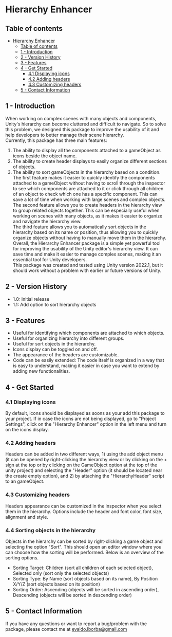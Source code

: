 # Hierarchy Enhancer
## Table of contents
- [Hierarchy Enhancer](#hierarchy-enhancer)
  - [Table of contents](#table-of-contents)
  - [1 - Introduction ](#1---introduction-)
  - [2 - Version History ](#2---version-history-)
  - [3 - Features ](#3---features-)
  - [4 - Get Started ](#4---get-started-)
    - [4.1 Displaying icons ](#41-displaying-icons-)
    - [4.2 Adding headers ](#42-adding-headers-)
    - [4.3 Customizing headers ](#43-customizing-headers-)
  - [5 - Contact Information ](#5---contact-information-)

## 1 - Introduction <a name="introduction"/>
When working on complex scenes with many objects and components, Unity's hierarchy can become cluttered and difficult to navigate. So to solve this problem, we designed this package to improve the usability of it and help developers to better manage their scene hierarchy.  
Currently, this package has three main features:  
1) The ability to display all the components attached to a gameObject as icons beside the object name.  
2) The ability to create header displays to easily organize different sections of objects.  
3) The ability to sort gameObjects in the hierarchy based on a condition.  
The first feature makes it easier to quickly identify the components attached to a gameObject without having to scroll through the inspector to see which components are attached to it or click through all children of an object to check which one has a specific component. This can save a lot of time when working with large scenes and complex objects.  
The second feature allows you to create headers in the hierarchy view to group related objects together. This can be especially useful when working on scenes with many objects, as it makes it easier to organize and navigate the hierarchy view.  
The third feature allows you to automatically sort objects in the hierarchy based on its name or position, thus allowing you to quickly organize objects without having to manually move them in the hierarchy.  
Overall, the Hierarchy Enhancer package is a simple yet powerful tool for improving the usability of the Unity editor's hierarchy view. It can save time and make it easier to manage complex scenes, making it an essential tool for Unity developers.  
This package was created and tested using Unity version 2022.1, but it should work without a problem with earlier or future versions of Unity.

## 2 - Version History <a name="versionHistory"/>
- 1.0: Initial release
- 1.1: Add option to sort hierarchy objects

## 3 - Features <a name="features"/>
- Useful for identifying which components are attached to which objects.
- Useful for organizing hierarchy into different groups.
- Useful for sort objects in the hierarchy.
- Icons display can be toggled on and off.
- The appearance of the headers are customizable.
- Code can be easily extended: The code itself is organized in a way that is easy to understand, making it easier in case you want to extend by adding new functionalities.

## 4 - Get Started <a name="getStarted"/>
### 4.1 Displaying icons <a name="displayingIcons"/>
By default, icons should be displayed as soons as your add this package to your project. If in case the icons are not being displayed, go to "Project Settings", click on the "Hierarchy Enhancer" option in the left menu and turn on the icons display.

### 4.2 Adding headers <a name="addingHeaders"/>
Headers can be added in two different ways, 1) using the add object menu (it can be opened by right-clicking the hierarchy view or by clicking on the + sign at the top or by clicking on the GameObject option at the top of the unity project) and selecting the "Header" option (it should be located near the create empty option), and 2) by attaching the "HierarchyHeader" script to an gameObject.

### 4.3 Customizing headers <a name="customizingHeaders"/>
Headers appearance can be customized in the inspector when you select them in the hierarchy. Options include the header and font color, font size, alignment and style.

### 4.4 Sorting objects in the hierarchy <a name="sortingObjectsInTheHierarchy"/>
Objects in the hierarchy can be sorted by right-clicking a game object and selecting the option "Sort". This should open an editor window where you can choose how the sorting will be performed. Below is an overview of the sorting options.  
- Sorting Target: Children (sort all children of each selected object), Selected only (sort only the selected objects)  
- Sorting Type: By Name (sort objects based on its name), By Position X/Y/Z (sort objects based on its position)  
- Sorting Order: Ascending (objects will be sorted in ascending order), Descending (objects will be sorted in descending order)  

## 5 - Contact Information <a name="contactInformation"/>
If you have any questions or want to report a bug/problem with the package, please contact me at evaldo.lborba@gmail.com